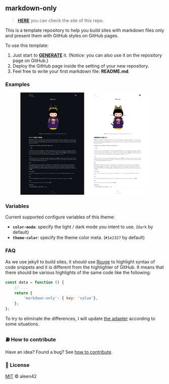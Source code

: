 ## markdown-only

> [**HERE**](https://aleen42.github.io/markdown-only/) you can check the site of this repo.

This is a template repository to help you build sites with markdown files only and present them with GitHub styles on GitHub pages.

To use this template:

1. Just start to [**GENERATE**](https://github.com/aleen42/markdown-only/generate) it. (Notice: you can also use it on the repository page on GitHub.)
2. Deploy the GitHub page inside the setting of your new repository.
3. Feel free to write your first markdown file: **README.md**.

### Examples

<p align="center">
<a href="https://mingtocat.aleen42.com" target="_blank"><img width="40%" src="./examples/mingtocat.aleen42.com_dark.png" alt="markdown-only" /></a> <a href="https://mingtocat.aleen42.com" target="_blank"><img width="40%" src="examples/mingtocat.aleen42.com_light.png" alt="markdown-only" /></a>
</p>

### Variables

Current supported configure variables of this theme:

- **`color-mode`**: specify the light / dark mode you intent to use. (`dark` by default)
- **`theme-color`**: specify the theme color meta. (`#1e2327` by default)

### FAQ

As we use jekyll to build sites, it should use [Rouge](https://github.com/rouge-ruby/rouge) to highlight syntax of code snippets and it is different from the highlighter of GitHub. It means that there should be various highlights of the same code like the following:

```js
const data = function () { 
    // ...
    return {
        'markdown-only': { key: 'value'},
    };
};
```

To try to eliminate the differences, I will update [the adapter](https://github.com/aleen42/github-syntax-theme-generator) according to some situations.

### :fuelpump: How to contribute

Have an idea? Found a bug? See [how to contribute](https://wiki.aleen42.com/contribution.html).

### :scroll: License

[MIT](https://wiki.aleen42.com/MIT.html) © aleen42
